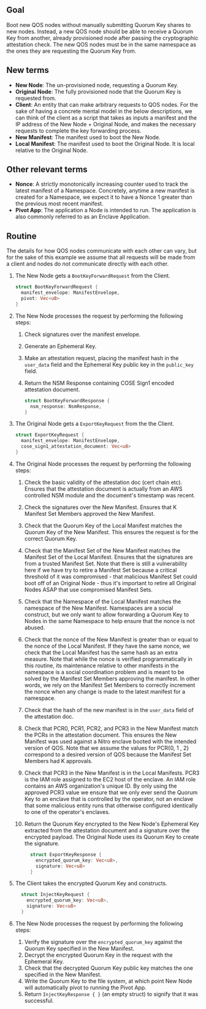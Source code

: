 ## Goal

Boot new QOS nodes without manually submitting Quorum Key shares to new nodes. Instead, a new QOS node should be able to receive a Quorum Key from another, already provisioned node after passing the cryptographic attestation check. The new QOS nodes must be in the same namespace as the ones they are requesting the Quorum Key from.

## New terms

* **New Node**: The un-provisioned node, requesting a Quorum Key.
* **Original Node**: The fully provisioned node that the Quorum Key is requested from.
* **Client**: An entity that can make arbitrary requests to QOS nodes. For the sake of having a concrete mental model in the below descriptions, we can think of the client as a script that takes as inputs a manifest and the IP address of the New Node + Original Node, and makes the necessary requests to complete the key forwarding process.
* **New Manifest**: The manifest used to boot the New Node.
* **Local Manifest**: The manifest used to boot the Original Node. It is local relative to the Original Node.

## Other relevant terms

* **Nonce**: A strictly monotonically increasing counter used to track the latest manifest of a Namespace. Concretely, anytime a new manifest is created for a Namespace, we expect it to have a Nonce 1 greater than the previous most recent manifest.
* **Pivot App**: The application a Node is intended to run. The application is also commonly referred to as an Enclave Application.

## Routine

The details for how QOS nodes communicate with each other can vary, but for the sake of this example we assume that all requests will be made from a client and nodes do not communicate directly with each other.

1) The New Node gets a `BootKeyForwardRequest` from the Client.

    ```rust
    struct BootKeyForwardRequest {
      manifest_envelope: ManifestEnvelope,
      pivot: Vec<u8>
    }
    ```

2) The New Node processes the request by performing the following steps:
    1) Check signatures over the manifest envelope.
    1) Generate an Ephemeral Key.
    1) Make an attestation request, placing the manifest hash in the `user_data` field and the Ephemeral Key public key in the `public_key` field.
    1) Return the NSM Response containing COSE Sign1 encoded attestation document.

        ```rust
        struct BootKeyForwardResponse {
          nsm_response: NsmResponse,
        }
        ```

3) The Original Node gets a `ExportKeyRequest` from the the Client.

    ```rust
    struct ExportKeyRequest {
      manifest_envelope: ManifestEnvelope,
      cose_sign1_attestation_document: Vec<u8>
    }
    ```

4) The Original Node processes the request by performing the following steps:
    1) Check the basic validity of the attestation doc (cert chain etc). Ensures that the attestation document is actually from an AWS controlled NSM module and the document's timestamp was recent.
    1) Check the signatures over the New Manifest. Ensures that K Manifest Set Members approved the New Manifest.
    1) Check that the Quorum Key of the Local Manifest matches the Quorum Key of the New Manifest. This ensures the request is for the correct Quorum Key.
    1) Check that the Manifest Set of the New Manifest matches the Manifest Set of the Local Manifest. Ensures that the signatures are from a trusted Manifest Set. Note that there is still a vulnerability here if we have try to retire a Manifest Set because a critical threshold of it was compromised - that malicious Manifest Set could boot off of an Original Node - thus it's important to retire all Original Nodes ASAP that use compromised Manifest Sets.
    1) Check that the Namespace of the Local Manifest matches the namespace of the New Manifest. Namespaces are a social construct, but we only want to allow forwarding a Quorum Key to Nodes in the same Namespace to help ensure that the nonce is not abused.
    1) Check that the nonce of the New Manifest is greater than or equal to the nonce of the Local Manifest. If they have the same nonce, we check that the Local Manifest has the same hash as an extra measure. Note that while the nonce is verified programmatically in this routine, its maintenance relative to other manifests in the namespace is a social coordination problem and is meant to be solved by the Manifest Set Members approving the manifest. In other words, we rely on the Manifest Set Members to correctly increment the nonce when any change is made to the latest manifest for a namespace.
    1) Check that the hash of the new manifest is in the `user_data` field of the attestation doc.
    1) Check that PCR0, PCR1, PCR2, and PCR3 in the New Manifest match the PCRs in the attestation document. This ensures the New Manifest was used against a Nitro enclave booted with the intended version of QOS. Note that we assume the values for PCR{0, 1 , 2} correspond to a desired version of QOS because the Manifest Set Members had K approvals.
    1) Check that PCR3 in the New Manifest is in the Local Manifests. PCR3 is the IAM role assigned to the EC2 host of the enclave. An IAM role contains an AWS organization's unique ID. By only using the approved PCR3 value we ensure that we only ever send the Quorum Key to an enclave that is controlled by the operator, not an enclave that some malicious entity runs that otherwise configured identically to one of the operator's enclaves.
    1) Return the Quorum Key encrypted to the New Node's Ephemeral Key extracted from the attestation document and a signature over the encrypted payload. The Original Node uses its Quorum Key to create the signature.

        ```rust
          struct ExportKeyResponse {
            encrypted_quorum_key: Vec<u8>,
            signature: Vec<u8>
          }
        ```

5) The Client takes the encrypted Quorum Key and constructs.

    ```rust
      struct InjectKeyRequest {
        encrypted_quorum_key: Vec<u8>,
        signature: Vec<u8>
      }
    ```

6) The New Node processes the request by performing the following steps:
    1) Verify the signature over the `encrypted_quorum_key` against the Quorum Key specified in the New Manifest.
    1) Decrypt the encrypted Quorum Key in the request with the Ephemeral Key.
    1) Check that the decrypted Quorum Key public key matches the one specified in the New Manifest.
    1) Write the Quorum Key to the file system, at which point New Node will automatically pivot to running the Pivot App.
    1) Return `InjectKeyResponse { }` (an empty struct) to signify that it was successful.
